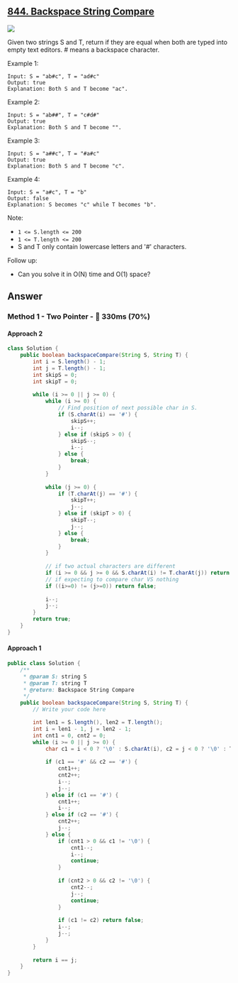 ## [844. Backspace String Compare](https://leetcode.com/problems/backspace-string-compare/)

![](https://github.com/weltond/DataStructure/blob/master/easy.PNG)

Given two strings S and T, return if they are equal when both are typed into empty text editors. # means a backspace character.

Example 1:

```
Input: S = "ab#c", T = "ad#c"
Output: true
Explanation: Both S and T become "ac".
```

Example 2:

```
Input: S = "ab##", T = "c#d#"
Output: true
Explanation: Both S and T become "".
```

Example 3:

```
Input: S = "a##c", T = "#a#c"
Output: true
Explanation: Both S and T become "c".
```

Example 4:

```
Input: S = "a#c", T = "b"
Output: false
Explanation: S becomes "c" while T becomes "b".
```

Note:

- `1 <= S.length <= 200`
- `1 <= T.length <= 200`
- S and T only contain lowercase letters and '#' characters.

Follow up:

- Can you solve it in O(N) time and O(1) space?

## Answer
### Method 1 - Two Pointer - :rabbit: 330ms (70%)

#### Approach 2

```java
class Solution {
    public boolean backspaceCompare(String S, String T) {
        int i = S.length() - 1;
        int j = T.length() - 1;
        int skipS = 0;
        int skipT = 0;
        
        while (i >= 0 || j >= 0) {
            while (i >= 0) {
                // Find position of next possible char in S.
                if (S.charAt(i) == '#') {
                    skipS++;
                    i--;
                } else if (skipS > 0) {
                    skipS--;
                    i--;
                } else {
                    break;
                }
            }
            
            while (j >= 0) {
                if (T.charAt(j) == '#') {
                    skipT++;
                    j--;
                } else if (skipT > 0) {
                    skipT--;
                    j--;
                } else {
                    break;
                }
            }
            
            // if two actual characters are different
            if (i >= 0 && j >= 0 && S.charAt(i) != T.charAt(j)) return false;
            // if expecting to compare char VS nothing
            if ((i>=0) != (j>=0)) return false;
            
            i--; 
            j--;
        }
        return true;
    }
}
```

#### Approach 1

```java
public class Solution {
    /**
     * @param S: string S
     * @param T: string T
     * @return: Backspace String Compare
     */
    public boolean backspaceCompare(String S, String T) {
        // Write your code here

        int len1 = S.length(), len2 = T.length();
        int i = len1 - 1, j = len2 - 1;
        int cnt1 = 0, cnt2 = 0;
        while (i >= 0 || j >= 0) {
            char c1 = i < 0 ? '\0' : S.charAt(i), c2 = j < 0 ? '\0' : T.charAt(j);
            
            if (c1 == '#' && c2 == '#') {
                cnt1++;
                cnt2++;
                i--;
                j--;
            } else if (c1 == '#') {
                cnt1++;
                i--;
            } else if (c2 == '#') {
                cnt2++;
                j--;
            } else {
                if (cnt1 > 0 && c1 != '\0') {
                    cnt1--;
                    i--;
                    continue;
                }
                
                if (cnt2 > 0 && c2 != '\0') {
                    cnt2--;
                    j--;
                    continue;
                }
                
                if (c1 != c2) return false;
                i--;
                j--;
            }
        }
        
        return i == j;
    }
}
```

